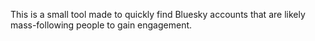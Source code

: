 This is a small tool made to quickly find Bluesky accounts that are likely mass-following people to gain engagement.
